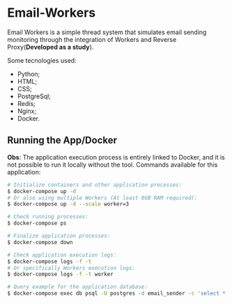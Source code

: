 # Email-Workers

Email Workers is a simple thread system that simulates email sending monitoring through the integration of Workers and Reverse Proxy(**Developed as a study**).

Some tecnologies used:

* Python;
* HTML;
* CSS;
* PostgreSql;
* Redis;
* Nginx;
* Docker.

## Running the App/Docker

**Obs**: The application execution process is entirely linked to Docker, and it is not possible to run it locally without the tool. Commands available for this application:

```bash
# Initialize containers and other application processes:
$ docker-compose up -d
# Or also using multiple Workers (At least 8GB RAM required):
$ docker-compose up -d --scale worker=3

# Check running processes:
$ docker-compose ps

# Finalize application processes:
$ docker-compose down

# Check application execution logs:
$ docker-compose logs -f -t
# Or specifically Workers execution logs:
$ docker-compose logs -f -t worker

# Query example for the application database:
$ docker-compose exec db psql -U postgres -d email_sender -c 'select * from emails'
```
